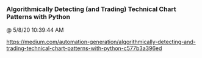 ﻿

### Algorithmically Detecting (and Trading) Technical Chart Patterns with Python
@ 5/8/20 10:39:44 AM

https://medium.com/automation-generation/algorithmically-detecting-and-trading-technical-chart-patterns-with-python-c577b3a396ed
